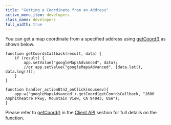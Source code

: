 ```yaml
---
title: "Getting a Coordinate from an Address"
active_menu_item: developers
class_name: developers
full_width: true
---
```



You can get a map coordinate from a specified address using [getCoord()](../../../scripting-apis/client-api/widget-object-functions/advanced-maps/getcoord) as shown below.

    function getCoordsCallback(result, data) {
        if (result) {
            app.setValue("googleMapsAdvanced", data);
            //or app.setValue("googleMapsAdvanced", [data.lat(), data.lng()]);
        }
    }
     
    function handler_actionBtn2_onClick(mouseev){
        app.w('googleMapsAdvanced').getCoord(getCoordsCallback, "1600 Amphitheatre Pkwy, Mountain View, CA 94043, USA");
    }
     
   

Please refer to [getCoord()](../../../scripting-apis/client-api/widget-object-functions/advanced-maps/getcoord) in the [Client API](../../../scripting-apis/client-api/) section for full details on the function.

